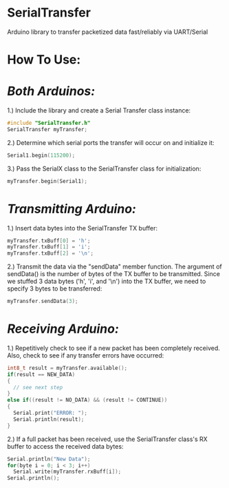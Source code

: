 # SerialTransfer
Arduino library to transfer packetized data fast/reliably via UART/Serial

# **How To Use:**

# *Both Arduinos:*
1.) Include the library and create a Serial Transfer class instance:
```c++
#include "SerialTransfer.h"
SerialTransfer myTransfer;
```

2.) Determine which serial ports the transfer will occur on and initialize it:
```c++
Serial1.begin(115200);
```

3.) Pass the SerialX class to the SerialTransfer class for initialization:
```c++
myTransfer.begin(Serial1);
```


# *Transmitting Arduino:*
1.) Insert data bytes into the SerialTransfer TX buffer:
```c++
myTransfer.txBuff[0] = 'h';
myTransfer.txBuff[1] = 'i';
myTransfer.txBuff[2] = '\n';
```

2.) Transmit the data via the "sendData" member function. The argument of sendData() is the number of bytes of the TX buffer to be transmitted. Since we stuffed 3 data bytes ('h', 'i', and '\n') into the TX buffer, we need to specify 3 bytes to be transferred:
```c++
myTransfer.sendData(3);
```


# *Receiving Arduino:*
1.) Repetitively check to see if a new packet has been completely received. Also, check to see if any transfer errors have occurred:
```c++
int8_t result = myTransfer.available();
if(result == NEW_DATA)
{
  // see next step
}
else if((result != NO_DATA) && (result != CONTINUE))
{
  Serial.print("ERROR: ");
  Serial.println(result);
}
```

2.) If a full packet has been received, use the SerialTransfer class's RX buffer to access the received data bytes:
```c++
Serial.println("New Data");
for(byte i = 0; i < 3; i++)
  Serial.write(myTransfer.rxBuff[i]);
Serial.println();
```

